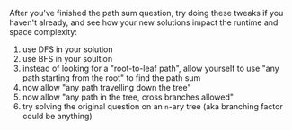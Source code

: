 After you've finished the path sum question, try doing these tweaks if
you haven't already, and see how your new solutions impact the runtime
and space complexity:

1. use DFS in your solution
2. use BFS in your soultion
3. instead of looking for a "root-to-leaf path", allow yourself to use "any path starting from the root" to find the path sum
4. now allow "any path travelling down the tree"
5. now allow "any path in the tree, cross branches allowed"
6. try solving the original question on an `n`-ary tree (aka branching factor could be anything)

